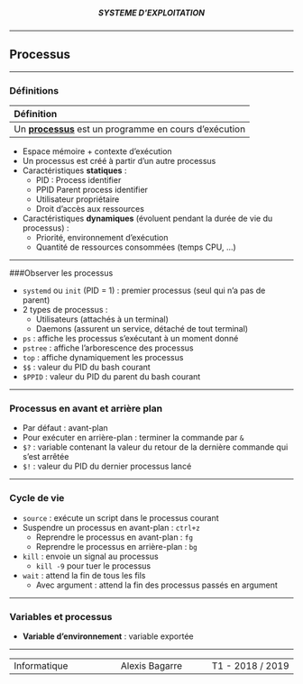 <h5 style="text-align: center"> SYSTEME D'EXPLOITATION </h5>

------

## **Processus**

------

### Définitions

| Définition                                                   |
| :----------------------------------------------------------- |
| Un <u>**processus**</u> est un programme en cours d’exécution |

- Espace mémoire + contexte d’exécution
- Un processus est créé à partir d’un autre processus
- Caractéristiques **statiques** :
  - PID : Process identifier
  - PPID Parent process identifier
  - Utilisateur propriétaire
  - Droit d’accès aux ressources
- Caractéristiques **dynamiques** (évoluent pendant la durée de vie du processus) :
  - Priorité, environnement d’exécution
  - Quantité de ressources consommées (temps CPU, ...)

---

###Observer les processus

- `systemd` ou `init` (PID = 1) : premier processus (seul qui n’a pas de parent)
- 2 types de processus :
  - Utilisateurs (attachés à un terminal)
  - Daemons (assurent un service, détaché de tout terminal)
- `ps` : affiche les processus s’exécutant à un moment donné
- `pstree` : affiche l’arborescence des processus
- `top` : affiche dynamiquement les processus
- `$$` : valeur du PID du bash courant
- `$PPID` : valeur du PID du parent du bash courant

---

### Processus en avant et arrière plan

- Par défaut : avant-plan
- Pour exécuter en arrière-plan : terminer la commande par `&`
- `$?` : variable contenant la valeur du retour de la dernière commande qui s’est arrêtée
- `$!` : valeur du PID du dernier processus lancé

---

### Cycle de vie

- `source` : exécute un script dans le processus courant
- Suspendre un processus en avant-plan : `ctrl+z`
  - Reprendre le processus en avant-plan : `fg`
  - Reprendre le processus en arrière-plan : `bg`
- `kill` : envoie un signal au processus
  - `kill -9` pour tuer le processus
- `wait` : attend la fin de tous les fils
  - Avec argument : attend la fin des processus passés en argument

---

### Variables et processus

- **Variable d’environnement** : variable exportée





------

<table width="90%">
<tr>
<td style="width: 30%; text-align: left; background:transparent; border:0;">Informatique</td>
<td style="width: 30%; text-align: center; background:transparent; border:0;">Alexis Bagarre</td>
<td style="width: 30%; text-align: right; background:transparent; border:0;">T1 - 2018 / 2019</td>
</tr>
</table>